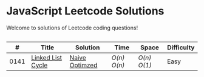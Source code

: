 # JavaScript Leetcode Solutions
Welcome to solutions of Leetcode coding questions!

## 
|  #  | Title           |  Solution       |  Time           | Space           | Difficulty    |
|-----|---------------- | --------------- | --------------- | --------------- | ------------- |
0141 | [Linked List Cycle](https://leetcode.com/problems/linked-list-cycle/) | [Naive](./JavaScript/naive/linked-list-cycle.js) [Optimzed](./JavaScript/optimized/linked-list-cycle.js) | _O(n)_ _O(n)_ | _O(n)_ _O(1)_ | Easy         |||
